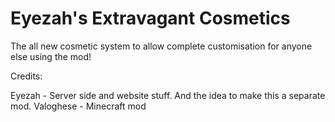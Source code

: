 # Eyezah's Extravagant Cosmetics

The all new cosmetic system to allow complete customisation for anyone else using the mod!

Credits:

Eyezah - Server side and website stuff. And the idea to make this a separate mod.
Valoghese - Minecraft mod

